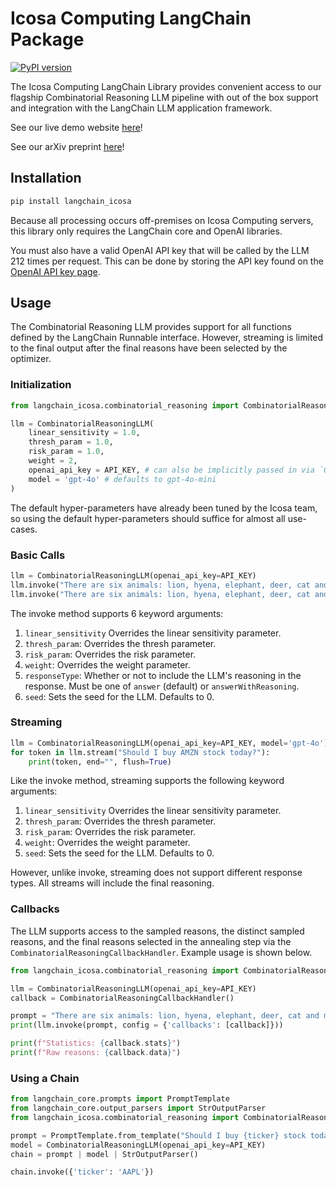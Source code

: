 # Icosa Computing LangChain Package

[![PyPI version](https://img.shields.io/pypi/v/langchain_icosa.svg)](https://pypi.org/project/langchain-icosa/)

The Icosa Computing LangChain Library provides convenient access to our flagship Combinatorial Reasoning LLM pipeline with out of the box support and integration with the LangChain LLM application framework.

See our live demo website [here](https://crdemo.icosacomputing.com/)!

See our arXiv preprint [here](https://arxiv.org/pdf/2407.00071v1)!

## Installation

```bash
pip install langchain_icosa
```

Because all processing occurs off-premises on Icosa Computing servers, this library only requires the LangChain core and OpenAI libraries.

You must also have a valid OpenAI API key that will be called by the LLM 212 times per request.
This can be done by storing the API key found on the [OpenAI API key page](https://platform.openai.com/api-keys).

## Usage

The Combinatorial Reasoning LLM provides support for all functions defined by the LangChain Runnable interface. However, streaming is limited to the final output after the final reasons have been selected by the optimizer.

### Initialization
```Python
from langchain_icosa.combinatorial_reasoning import CombinatorialReasoningLLM

llm = CombinatorialReasoningLLM(
    linear_sensitivity = 1.0, 
    thresh_param = 1.0, 
    risk_param = 1.0, 
    weight = 2, 
    openai_api_key = API_KEY, # can also be implicitly passed in via `OPENAI API KEY` environment variable
    model = 'gpt-4o' # defaults to gpt-4o-mini
)
```

The default hyper-parameters have already been tuned by the Icosa team, so using the default hyper-parameters should suffice for almost all use-cases.

### Basic Calls
```Python
llm = CombinatorialReasoningLLM(openai_api_key=API_KEY)
llm.invoke("There are six animals: lion, hyena, elephant, deer, cat and mouse. Separate them to three spaces to minimize conflict.", responseType='answerWithReasoning') # includes reasoning for solution
llm.invoke("There are six animals: lion, hyena, elephant, deer, cat and mouse. Separate them to three spaces to minimize conflict.") # excludes reasoning for solution
```

The invoke method supports 6 keyword arguments:
1. `linear_sensitivity` Overrides the linear sensitivity parameter.
2. `thresh_param`: Overrides the thresh parameter.
3. `risk_param`: Overrides the risk parameter.
4. `weight`: Overrides the weight parameter.
5. `responseType`: Whether or not to include the LLM's reasoning in the response. Must be one of `answer` (default) or `answerWithReasoning`.
6. `seed`: Sets the seed for the LLM. Defaults to 0.

### Streaming
```Python
llm = CombinatorialReasoningLLM(openai_api_key=API_KEY, model='gpt-4o')
for token in llm.stream("Should I buy AMZN stock today?"):
    print(token, end="", flush=True)
```

Like the invoke method, streaming supports the following keyword arguments:
1. `linear_sensitivity` Overrides the linear sensitivity parameter.
2. `thresh_param`: Overrides the thresh parameter.
3. `risk_param`: Overrides the risk parameter.
4. `weight`: Overrides the weight parameter.
5. `seed`: Sets the seed for the LLM. Defaults to 0.

However, unlike invoke, streaming does not support different response types. All streams will include the final reasoning.

### Callbacks

The LLM supports access to the sampled reasons, the distinct sampled reasons, and the final reasons selected in the annealing step via the `CombinatorialReasoningCallbackHandler`. Example usage is shown below. 

```Python
from langchain_icosa.combinatorial_reasoning import CombinatorialReasoningLLM, CombinatorialReasoningCallbackHandler

llm = CombinatorialReasoningLLM(openai_api_key=API_KEY)
callback = CombinatorialReasoningCallbackHandler()

prompt = "There are six animals: lion, hyena, elephant, deer, cat and mouse. Separate them to three spaces to minimize conflict."
print(llm.invoke(prompt, config = {'callbacks': [callback]}))

print(f"Statistics: {callback.stats}")
print(f"Raw reasons: {callback.data}")
```

### Using a Chain
```Python
from langchain_core.prompts import PromptTemplate
from langchain_core.output_parsers import StrOutputParser
from langchain_icosa.combinatorial_reasoning import CombinatorialReasoningLLM

prompt = PromptTemplate.from_template("Should I buy {ticker} stock today?")
model = CombinatorialReasoningLLM(openai_api_key=API_KEY)
chain = prompt | model | StrOutputParser()

chain.invoke({'ticker': 'AAPL'})
```